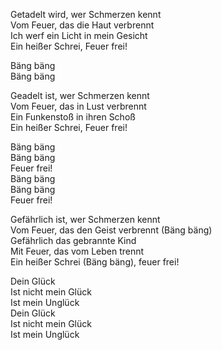 Getadelt wird, wer Schmerzen kennt  
Vom Feuer, das die Haut verbrennt  
Ich werf ein Licht in mein Gesicht  
Ein heißer Schrei, Feuer frei!  
  
Bäng bäng  
Bäng bäng  
  
Geadelt ist, wer Schmerzen kennt  
Vom Feuer, das in Lust verbrennt  
Ein Funkenstoß in ihren Schoß  
Ein heißer Schrei, Feuer frei!  
  
Bäng bäng  
Bäng bäng  
Feuer frei!  
Bäng bäng  
Bäng bäng  
Feuer frei!  
  
Gefährlich ist, wer Schmerzen kennt  
Vom Feuer, das den Geist verbrennt (Bäng bäng)  
Gefährlich das gebrannte Kind  
Mit Feuer, das vom Leben trennt  
Ein heißer Schrei (Bäng bäng), feuer frei!  
  
Dein Glück  
Ist nicht mein Glück  
Ist mein Unglück  
Dein Glück  
Ist nicht mein Glück  
Ist mein Unglück